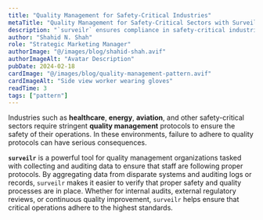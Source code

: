 ```yaml
---
title: "Quality Management for Safety-Critical Industries"
metaTitle: "Quality Management for Safety-Critical Sectors with Surveilr"
description: "`surveilr` ensures compliance in safety-critical industries by streamlining data audits and verifying adherence to quality protocols."
author: "Shahid N. Shah"
role: "Strategic Marketing Manager"
authorImage: "@/images/blog/shahid-shah.avif"
authorImageAlt: "Avatar Description"
pubDate: 2024-02-18
cardImage: "@/images/blog/quality-management-pattern.avif"
cardImageAlt: "Side view worker wearing gloves"
readTime: 3
tags: ["pattern"]
---
```


Industries such as **healthcare**, **energy**, **aviation**, and other
safety-critical sectors require stringent **quality management** protocols to
ensure the safety of their operations. In these environments, failure to adhere
to quality protocols can have serious consequences.

**`surveilr`** is a powerful tool for quality management organizations tasked
with collecting and auditing data to ensure that staff are following proper
protocols. By aggregating data from disparate systems and auditing logs or
records, `surveilr` makes it easier to verify that proper safety and quality
processes are in place. Whether for internal audits, external regulatory
reviews, or continuous quality improvement, `surveilr` helps ensure that
critical operations adhere to the highest standards.
